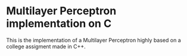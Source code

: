 # Multilayer Perceptron implementation on C 
This is the implementation of a Multilayer Perceptron highly based on a college assigment made in C++.
